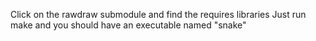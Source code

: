 Click on the rawdraw submodule and find the requires libraries
Just run make and you should have an executable named "snake"

